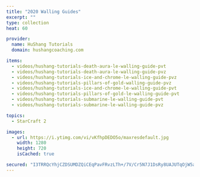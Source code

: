 ```yaml
---
title: "2020 Walling Guides"
excerpt: ""
type: collection
heat: 60

provider:
  name: HuShang Tutorials
  domain: hushangcoaching.com

items:
  - videos/hushang-tutorials-death-aura-le-walling-guide-pvt
  - videos/hushang-tutorials-death-aura-le-walling-guide-pvz
  - videos/hushang-tutorials-ice-and-chrome-le-walling-guide-pvz
  - videos/hushang-tutorials-pillars-of-gold-walling-guide-pvz
  - videos/hushang-tutorials-ice-and-chrome-le-walling-guide-pvt
  - videos/hushang-tutorials-pillars-of-gold-le-walling-guide-pvt
  - videos/hushang-tutorials-submarine-le-walling-guide-pvt
  - videos/hushang-tutorials-submarine-le-walling-guide-pvz

topics:
  - StarCraft 2

images:
  - url: https://i.ytimg.com/vi/vKfhpDEDO5o/maxresdefault.jpg
    width: 1280
    height: 720
    isCached: true

secured: "I3TRRQcYhjCZDSUMDZQiCEqPavFRvzLTh+/7V/Cr5N7J1DsRy8UAJUTqOjW5aBGuI8Q3EZi/PGi4WTfBhLoCcU4TBTSeARbnoyTljAK8lNI5cqtNijxPZAFbh+f8hQ1DRYDki/5kBmQEu0bpEhe0/Uo+AlfOibEVXl6bVG6vh7GKedaYOEdMyVCKqeV6D2D3o0U3Ckan2KUJPIttbDwvIbboGxHMInL1N93ixzWzy2an1tO+BItQGfvDD+j3cA9qlyk5WuazY0uDzRhCzlk9wkyLTBRmy7NVUi9KOYlnvqbpvlNYRNG/wcS0TEu+hgYlsoutpU3NU8tnUENz5ofF2YJQkfLVf2gx+ZJyCfHd/D4=;TJnvx519bUfQ0njmdhPbJA=="
---
```


